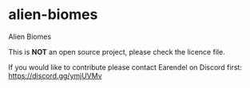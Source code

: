 # alien-biomes
Alien Biomes

This is **NOT** an open source project, please check the licence file. 

If you would like to contribute please contact Earendel on Discord first: https://discord.gg/ymjUVMv
